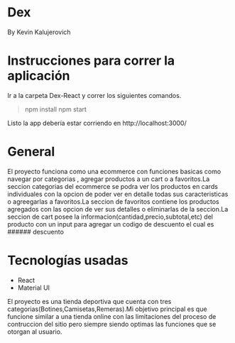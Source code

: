 # Dex
By Kevin Kalujerovich

# Instrucciones para correr la aplicación
Ir a la carpeta Dex-React y correr los siguientes comandos.
> npm install npm start

Listo la app debería estar corriendo en http://localhost:3000/

# General
El proyecto  funciona como una ecommerce con funciones basicas como navegar por categorias , agregar productos a un cart o a favoritos.La seccion categorias del ecommerce se podra ver los productos en cards individuales con la opcion de poder ver en detalle todas sus caracteristicas o agreegarlas a favoritos.La seccion de favoritos contiene los productos agregados con las opcion de ver sus detalles o eliminarlas de la seccion.La seccion de cart posee la informacion(cantidad,precio,subtotal,etc) del producto con un input para agregar un codigo de descuento el cual es  ###### descuento

# Tecnologías usadas
- React
- Material UI

El proyecto es una tienda deportiva que cuenta con tres categorias(Botines,Camisetas,Remeras).Mi objetivo principal es que funcione similar a una tienda online con las limitaciones del proceso de contruccion del sitio pero siempre siendo optimas las funciones que se otorgan al usuario. 

